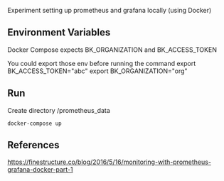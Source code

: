 Experiment setting up prometheus and grafana locally (using Docker)

## Environment Variables
Docker Compose expects BK_ORGANIZATION and BK_ACCESS_TOKEN

You could export those env before running the command
export BK_ACCESS_TOKEN="abc"
export BK_ORGANIZATION="org"

## Run
Create directory /prometheus_data

    docker-compose up

## References

https://finestructure.co/blog/2016/5/16/monitoring-with-prometheus-grafana-docker-part-1